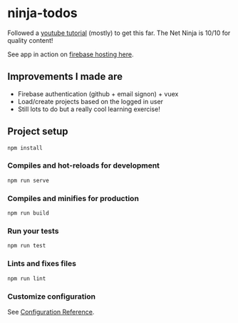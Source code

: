 # ninja-todos

Followed a [youtube tutorial](https://www.youtube.com/watch?v=2uZYKcKHgU0&list=PL4cUxeGkcC9g0MQZfHwKcuB0Yswgb3gA5) (mostly) to get this far. The Net Ninja is 10/10 for quality content!

See app in action on [firebase hosting here](https://ninja-todo-7cb02.firebaseapp.com/).

## Improvements I made are

- Firebase authentication (github + email signon) + vuex
- Load/create projects based on the logged in user
- Still lots to do but a really cool learning exercise!

## Project setup
```
npm install
```

### Compiles and hot-reloads for development
```
npm run serve
```

### Compiles and minifies for production
```
npm run build
```

### Run your tests
```
npm run test
```

### Lints and fixes files
```
npm run lint
```

### Customize configuration
See [Configuration Reference](https://cli.vuejs.org/config/).
